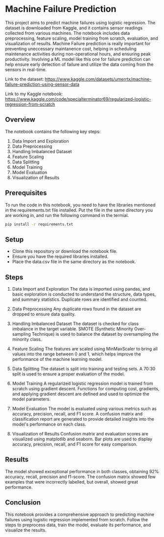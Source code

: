# Machine Failure Prediction

This project aims to predict machine failures using logistic regression. The dataset is downloaded from Kaggle, and it contains sensor readings collected from various machines. The notebook includes data preprocessing, feature scaling, model training from scratch, evaluation, and visualization of results. Machine Failure prediction is really important for preventing uneccessary maintanence cost, helping in scheduling maintenance activities during non-operational hours, and ensuring peak productivity. Involving a ML model like this one for failure prediction can help ensure early detection of failure and utilize the data coming from the sensors in real-time.

Link to the dataset: https://www.kaggle.com/datasets/umerrtx/machine-failure-prediction-using-sensor-data

Link to my Kaggle notebook: https://www.kaggle.com/code/specialterminator69/regularized-logistic-regression-from-scratch

## Overview

The notebook contains the following key steps:
1. Data Import and Exploration
2. Data Preprocessing
3. Handling Imbalanced Dataset
4. Feature Scaling
5. Data Splitting
6. Model Training
7. Model Evaluation
8. Visualization of Results

## Prerequisites

To run the code in this notebook, you need to have the libraries mentioned in the requirements.txt file installed. Put the file in the same directory you are working in, and run the following command in the termial.

```bash
pip install -r requirements.txt
```

## Setup
* Clone this repository or download the notebook file.
* Ensure you have the required libraries installed.
* Place the data.csv file in the same directory as the notebook.

## Steps
1. Data Import and Exploration
The data is imported using pandas, and basic exploration is conducted to understand the structure, data types, and summary statistics. Duplicate rows are identified and counted.

2. Data Preprocessing
Any duplicate rows found in the dataset are dropped to ensure data quality.

3. Handling Imbalanced Dataset
The dataset is checked for class imbalance in the target variable. SMOTE (Synthetic Minority Over-sampling Technique) is used to balance the dataset by oversampling the minority class.

4. Feature Scaling
The features are scaled using MinMaxScaler to bring all values into the range between 0 and 1, which helps improve the performance of the machine learning model.

5. Data Splitting
The dataset is split into training and testing sets. A 70:30 split is used to ensure a proper evaluation of the model.

6. Model Training
A regularized logistic regression model is trained from scratch using gradient descent. Functions for computing cost, gradients, and applying gradient descent are defined and used to optimize the model parameters.

7. Model Evaluation
The model is evaluated using various metrics such as accuracy, precision, recall, and F1 score. A confusion matrix and classification report are generated to provide detailed insights into the model's performance on each class.

8. Visualization of Results
Confusion matrix and evaluation scores are visualized using matplotlib and seaborn. Bar plots are used to display accuracy, precision, recall, and F1 score for easy comparison.

## Results
The model showed exceptional performance in both classes, obtaining 92% accuracy, recall, precision and f1-score. The confusion matrix showed few examples that were incorrectly labelled, but overall, showed great performance.

## Conclusion
This notebook provides a comprehensive approach to predicting machine failures using logistic regression implemented from scratch. Follow the steps to preprocess data, train the model, evaluate its performance, and visualize the results.
